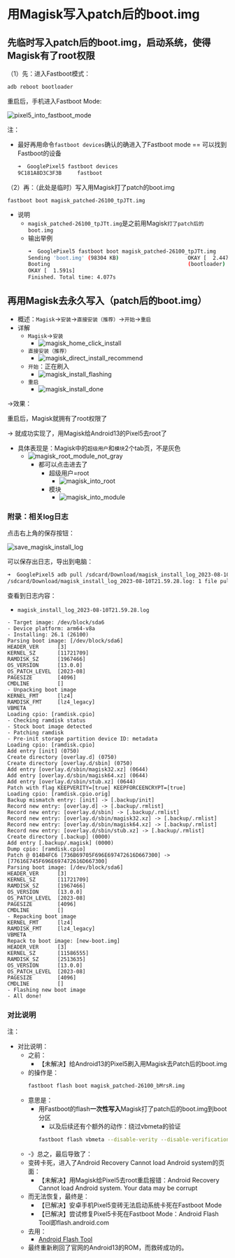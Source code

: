 # 用Magisk写入patch后的boot.img

## 先临时写入patch后的boot.img，启动系统，使得Magisk有了root权限

（1）先：进入Fastboot模式：

```bash
adb reboot bootloader
```
重启后，手机进入Fastboot Mode:

![pixel5_into_fastboot_mode](../../assets/img/pixel5_into_fastboot_mode.png)

注：

* 最好再用命令`fastboot devices`确认的确进入了Fastboot mode == 可以找到Fastboot的设备
  ```bash
  ➜  GooglePixel5 fastboot devices
  9C181A8D3C3F3B     fastboot
  ```

（2）再：（此处是临时）写入用Magisk打了patch的boot.img

```
fastboot boot magisk_patched-26100_tpJTt.img
```
* 说明
  * `magisk_patched-26100_tpJTt.img`是之前用Magisk`打了patch后的boot.img`
  * 输出举例
    ```bash
    ➜  GooglePixel5 fastboot boot magisk_patched-26100_tpJTt.img
    Sending 'boot.img' (98304 KB)                      OKAY [  2.447s]
    Booting                                            (bootloader) boot.img missing cmdline or OS version
    OKAY [  1.591s]
    Finished. Total time: 4.077s
    ```

## 再用Magisk去永久写入（patch后的boot.img）

* 概述：`Magisk`->`安装`->`直接安装（推荐）`->`开始`->`重启`
* 详解
  * `Magisk`->`安装`
    * ![magisk_home_click_install](../../assets/img/magisk_home_click_install.png)
  * `直接安装（推荐）`
    * ![magisk_direct_install_recommend](../../assets/img/magisk_direct_install_recommend.png)
  * `开始`：正在刷入
    * ![magisk_install_flashing](../../assets/img/magisk_install_flashing.png)
  * `重启`
    * ![magisk_install_done](../../assets/img/magisk_install_done.png)

->效果：

重启后，Magisk就拥有了root权限了

-> 就成功实现了，用Magisk给Android13的Pixel5去root了

* 具体表现是：Magisk中的`超级用户`和`模块`2个tab页，不是灰色
  * ![magisk_root_module_not_gray](../../assets/img/magisk_root_module_not_gray.png)
    * 都可以点击进去了
      * 超级用户=root
        * ![magisk_into_root](../../assets/img/magisk_into_root.png)
      * 模块
        * ![magisk_into_module](../../assets/img/magisk_into_module.png)


### 附录：相关log日志

点击右上角的保存按钮：

![save_magisk_install_log](../../assets/img/save_magisk_install_log.png)

可以保存出日志，导出到电脑：

```bash
➜  GooglePixel5 adb pull /sdcard/Download/magisk_install_log_2023-08-10T21.59.28.log .
/sdcard/Download/magisk_install_log_2023-08-10T21.59.28.log: 1 file pulled, 0 skipped. 0.3 MB/s (1942 bytes in 0.006s)
```

查看到日志内容：

* `magisk_install_log_2023-08-10T21.59.28.log`

```log
- Target image: /dev/block/sda6
- Device platform: arm64-v8a
- Installing: 26.1 (26100)
Parsing boot image: [/dev/block/sda6]
HEADER_VER      [3]
KERNEL_SZ       [11721709]
RAMDISK_SZ      [1967466]
OS_VERSION      [13.0.0]
OS_PATCH_LEVEL  [2023-08]
PAGESIZE        [4096]
CMDLINE         []
- Unpacking boot image
KERNEL_FMT      [lz4]
RAMDISK_FMT     [lz4_legacy]
VBMETA
Loading cpio: [ramdisk.cpio]
- Checking ramdisk status
- Stock boot image detected
- Patching ramdisk
- Pre-init storage partition device ID: metadata
Loading cpio: [ramdisk.cpio]
Add entry [init] (0750)
Create directory [overlay.d] (0750)
Create directory [overlay.d/sbin] (0750)
Add entry [overlay.d/sbin/magisk32.xz] (0644)
Add entry [overlay.d/sbin/magisk64.xz] (0644)
Add entry [overlay.d/sbin/stub.xz] (0644)
Patch with flag KEEPVERITY=[true] KEEPFORCEENCRYPT=[true]
Loading cpio: [ramdisk.cpio.orig]
Backup mismatch entry: [init] -> [.backup/init]
Record new entry: [overlay.d] -> [.backup/.rmlist]
Record new entry: [overlay.d/sbin] -> [.backup/.rmlist]
Record new entry: [overlay.d/sbin/magisk32.xz] -> [.backup/.rmlist]
Record new entry: [overlay.d/sbin/magisk64.xz] -> [.backup/.rmlist]
Record new entry: [overlay.d/sbin/stub.xz] -> [.backup/.rmlist]
Create directory [.backup] (0000)
Add entry [.backup/.magisk] (0000)
Dump cpio: [ramdisk.cpio]
Patch @ 014B4FC6 [736B69705F696E697472616D667300] -> [77616E745F696E697472616D667300]
Parsing boot image: [/dev/block/sda6]
HEADER_VER      [3]
KERNEL_SZ       [11721709]
RAMDISK_SZ      [1967466]
OS_VERSION      [13.0.0]
OS_PATCH_LEVEL  [2023-08]
PAGESIZE        [4096]
CMDLINE         []
- Repacking boot image
KERNEL_FMT      [lz4]
RAMDISK_FMT     [lz4_legacy]
VBMETA
Repack to boot image: [new-boot.img]
HEADER_VER      [3]
KERNEL_SZ       [11586555]
RAMDISK_SZ      [2513635]
OS_VERSION      [13.0.0]
OS_PATCH_LEVEL  [2023-08]
PAGESIZE        [4096]
CMDLINE         []
- Flashing new boot image
- All done!
```

### 对比说明

注：
* 对比说明：
  * 之前：
    * 【未解决】给Android13的Pixel5刷入用Magisk去Patch后的boot.img
  * 的操作是：
    ```bash
    fastboot flash boot magisk_patched-26100_bMrsR.img
    ```
  * 意思是：
    * 用Fastboot的flash**一次性写入**Magisk打了patch后的boot.img到boot分区
      * 以及后续还有个额外的动作：绕过vbmeta的验证
      ```bash
      fastboot flash vbmeta --disable-verity --disable-verification vbmeta.img
      ```
  * -》总之，最后导致了：
  * 变砖卡死，进入了Android Recovery Cannot load Android system的页面：
    * 【未解决】用Magisk给Pixel5去root重启报错：Android Recovery Cannot load Android system. Your data may be corrupt
  * 而无法恢复，最终是：
    * 【已解决】安卓手机Pixel5变砖无法启动系统卡死在Fastboot Mode
    * 【已解决】尝试修复Pixel5卡死在Fastboot Mode：Android Flash Tool即flash.android.com
  * 去用：
    * [Android Flash Tool](https://flash.android.com/welcome)
  * 最终重新刷回了官网的Android13的ROM，而救砖成功的。
